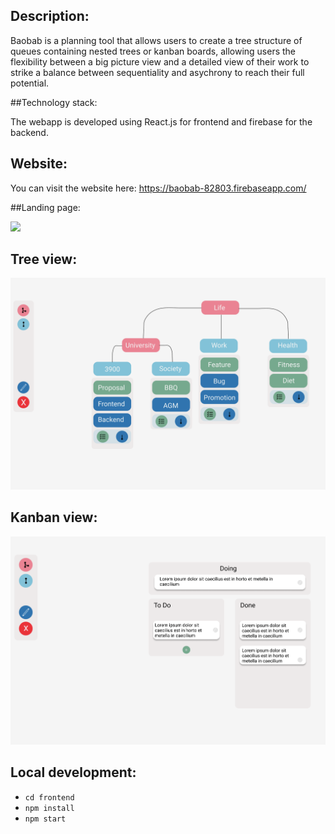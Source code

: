 ## Description:

Baobab is a planning tool that allows users to create a tree structure of queues containing nested trees or kanban boards, allowing users the flexibility between a big picture view and a detailed view of their work to strike a balance between sequentiality and asychrony to reach their full potential.

##Technology stack:

The webapp is developed using React.js for frontend and firebase for the backend.

## Website:

You can visit the website here: https://baobab-82803.firebaseapp.com/

##Landing page:

![](/frontend/src/img/landing-demo.png)

## Tree view:

![](/frontend/src/img/tree-demo.png)

## Kanban view:

![](/frontend/src/img/kanban-demo.png)

## Local development:

- `cd frontend`
- `npm install`
- `npm start`

